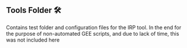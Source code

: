 ## Tools Folder  🛠  

Contains test folder and configuration files for the IRP tool.
In the end for the purpose of non-automated GEE scripts, and due to lack of time, this was not included here
